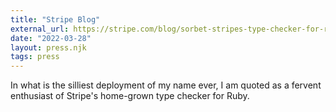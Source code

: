 ```yaml
---
title: "Stripe Blog"
external_url: https://stripe.com/blog/sorbet-stripes-type-checker-for-ruby
date: "2022-03-28"
layout: press.njk
tags: press
---
```


In what is the silliest deployment of my name ever, I am quoted as a fervent enthusiast of Stripe's home-grown type checker for Ruby.
